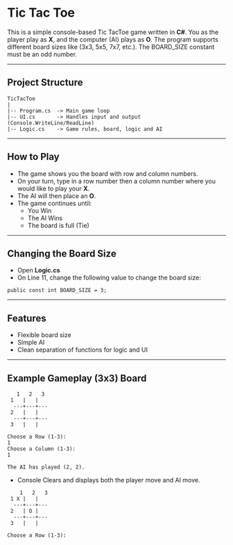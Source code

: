 # Tic Tac Toe

This is a simple console-based Tic TacToe game written in **C#**.
You as the player play as **X**, and the computer (AI) plays as **O**.
The program supports different board sizes like (3x3, 5x5, 7x7, etc.). The BOARD_SIZE constant must be an odd number.

---

## Project Structure
```
TicTacToe
|
|-- Program.cs	-> Main game loop
|-- UI.cs		-> Handles input and output (Console.WriteLine/ReadLine)
|-- Logic.cs	-> Game rules, board, logic and AI
```
---

## How to Play
* The game shows you the board with row and column numbers.
* On your turn, type in a row number then a column number where you would like to play your **X**.
* The AI will then place an **O**.
* The game continues until:
	* You Win
	* The AI Wins
	* The board is full (Tie)

---

## Changing the Board Size
* Open **Logic.cs**
* On Line 11, change the following value to change the board size:
```
public const int BOARD_SIZE = 3;
```

---

## Features
* Flexible board size
* Simple AI
* Clean separation of functions for logic and UI

---

## Example Gameplay (3x3) Board
```
   1   2   3
 1   |   |	
  ---+---+---
 2   |   |	
  ---+---+---
 3   |   |	

Choose a Row (1-3):
1
Choose a Column (1-3):
1

The AI has played (2, 2).

```
* Console Clears and displays both the player move and AI move.
```
    1   2   3
 1 X |   |	
  ---+---+---
 2   | O |	
  ---+---+---
 3   |   |	

Choose a Row (1-3):
```